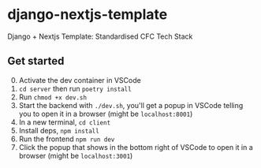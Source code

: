 # django-nextjs-template

Django + Nextjs Template: Standardised CFC Tech Stack

## Get started

0. Activate the dev container in VSCode
1. `cd server` then run `poetry install`
2. Run `chmod +x dev.sh`
3. Start the backend with `./dev.sh`, you'll get a popup in VSCode telling you to open it in a browser (might be `localhost:8001`)
4. In a new terminal, `cd client`
5. Install deps, `npm install`
6. Run the frontend `npm run dev`
7. Click the popup that shows in the bottom right of VSCode to open it in a browser (might be `localhost:3001`)
